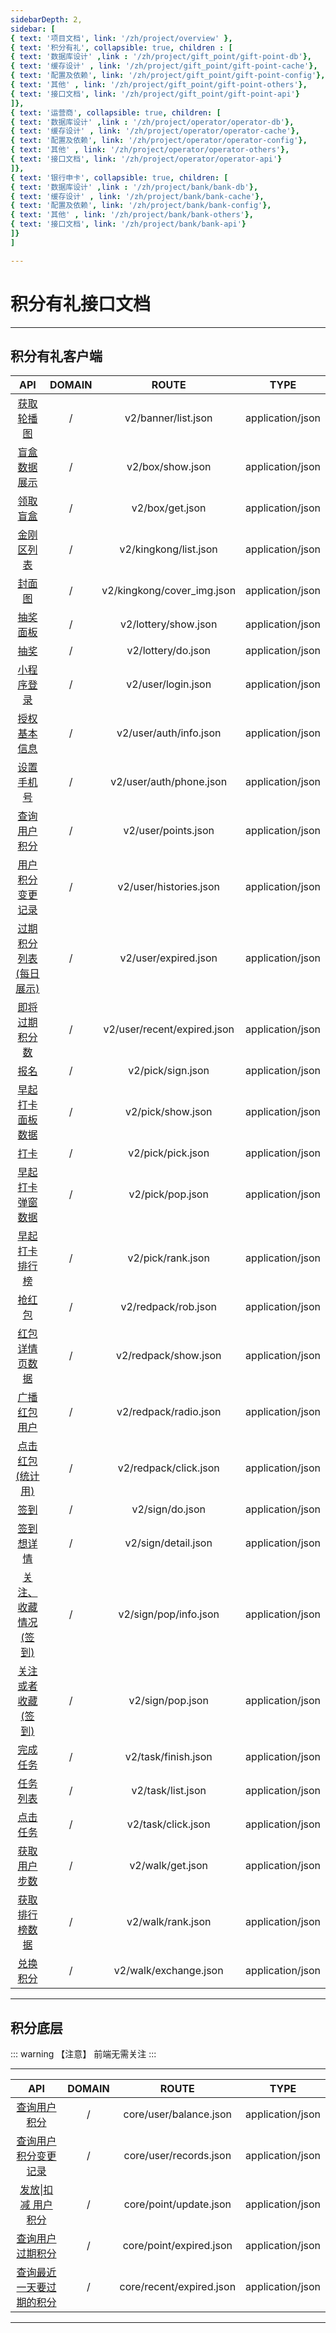 ```yaml
---
sidebarDepth: 2,
sidebar: [
{ text: '项目文档', link: '/zh/project/overview' },
{ text: '积分有礼', collapsible: true, children : [
{ text: '数据库设计' ,link : '/zh/project/gift_point/gift-point-db'},
{ text: '缓存设计' , link: '/zh/project/gift_point/gift-point-cache'},
{ text: '配置及依赖', link: '/zh/project/gift_point/gift-point-config'},
{ text: '其他' , link: '/zh/project/gift_point/gift-point-others'},
{ text: '接口文档', link: '/zh/project/gift_point/gift-point-api'}
]},
{ text: '运营商', collapsible: true, children: [
{ text: '数据库设计' ,link : '/zh/project/operator/operator-db'},
{ text: '缓存设计' , link: '/zh/project/operator/operator-cache'},
{ text: '配置及依赖', link: '/zh/project/operator/operator-config'},
{ text: '其他' , link: '/zh/project/operator/operator-others'},
{ text: '接口文档', link: '/zh/project/operator/operator-api'}
]},
{ text: '银行申卡', collapsible: true, children: [
{ text: '数据库设计' ,link : '/zh/project/bank/bank-db'},
{ text: '缓存设计' , link: '/zh/project/bank/bank-cache'},
{ text: '配置及依赖', link: '/zh/project/bank/bank-config'},
{ text: '其他' , link: '/zh/project/bank/bank-others'},
{ text: '接口文档', link: '/zh/project/bank/bank-api'}
]}
]

---
```


# 积分有礼接口文档

---

## 积分有礼客户端

|          API           | DOMAIN |            ROUTE            |       TYPE       |
| :--------------------: | :----: | :-------------------------: | :--------------: |
|       [获取轮播图](/zh/project/gift_point/api/banner.md)       |   /    |     v2/banner/list.json     | application/json |
|      [盲盒数据展示](/zh/project/gift_point/api/box-show.md)      |   /    |      v2/box/show.json       | application/json |
|        [领取盲盒](/zh/project/gift_point/api/box-get.md)        |   /    |       v2/box/get.json       | application/json |
|       [金刚区列表](/zh/project/gift_point/api/king-list.md)       |   /    |    v2/kingkong/list.json    | application/json |
|         [封面图](/zh/project/gift_point/api/king-img.md)         |   /    | v2/kingkong/cover_img.json  | application/json |
|        [抽奖面板](/zh/project/gift_point/api/lottery-board.md)        |   /    |    v2/lottery/show.json     | application/json |
|          [抽奖](/zh/project/gift_point/api/lottery-do.md)          |   /    |     v2/lottery/do.json      | application/json |
|       [小程序登录](/zh/project/gift_point/api/my-login.md)       |   /    |     v2/user/login.json      | application/json |
|      [授权基本信息](/zh/project/gift_point/api/my-auth-info.md)      |   /    |   v2/user/auth/info.json    | application/json |
|       [设置手机号](/zh/project/gift_point/api/my-auth-phone.md)       |   /    |   v2/user/auth/phone.json   | application/json |
|      [查询用户积分](/zh/project/gift_point/api/my-points.md)      |   /    |     v2/user/points.json     | application/json |
|    [用户积分变更记录](/zh/project/gift_point/api/my-points-record.md)    |   /    |   v2/user/histories.json    | application/json |
| [过期积分列表(每日展示)](/zh/project/gift_point/api/my-expired-list.md) |   /    |    v2/user/expired.json     | application/json |
|     [即将过期积分数](/zh/project/gift_point/api/my-expired-points.md)     |   /    | v2/user/recent/expired.json | application/json |
|          [报名](/zh/project/gift_point/api/pick-sign.md)          |   /    |      v2/pick/sign.json      | application/json |
|    [早起打卡面板数据](/zh/project/gift_point/api/pick-board.md)    |   /    |      v2/pick/show.json      | application/json |
|          [打卡](/zh/project/gift_point/api/pick-pick.md)          |   /    |      v2/pick/pick.json      | application/json |
|    [早起打卡弹窗数据](/zh/project/gift_point/api/pick-pop.md)    |   /    |      v2/pick/pop.json       | application/json |
|     [早起打卡排行榜](/zh/project/gift_point/api/pick-rank.md)     |   /    |      v2/pick/rank.json      | application/json |
|         [抢红包](/zh/project/gift_point/api/redpack-rob.md)         |   /    |     v2/redpack/rob.json     | application/json |
|     [红包详情页数据](/zh/project/gift_point/api/redpack-list.md)     |   /    |    v2/redpack/show.json     | application/json |
|      [广播红包用户](/zh/project/gift_point/api/redpack-radio.md)      |   /    |    v2/redpack/radio.json    | application/json |
|    [点击红包(统计用)](/zh/project/gift_point/api/redpack-click.md)    |   /    |    v2/redpack/click.json    | application/json |
|          [签到](/zh/project/gift_point/api/sign-sign.md)          |   /    |       v2/sign/do.json       | application/json |
|       [签到想详情](/zh/project/gift_point/api/sign-detail.md)       |   /    |     v2/sign/detail.json     | application/json |
|  [关注、收藏情况(签到)](/zh/project/gift_point/api/sign-pop-info.md)  |   /    |    v2/sign/pop/info.json    | application/json |
|   [关注或者收藏(签到)](/zh/project/gift_point/api/sign-pop.md)   |   /    |      v2/sign/pop.json       | application/json |
|        [完成任务](/zh/project/gift_point/api/task-do.md)        |   /    |     v2/task/finish.json     | application/json |
|        [任务列表](/zh/project/gift_point/api/task-list.md)        |   /    |      v2/task/list.json      | application/json |
|        [点击任务](/zh/project/gift_point/api/task-click.md)        |   /    |     v2/task/click.json      | application/json |
|      [获取用户步数](/zh/project/gift_point/api/walk-get.md)      |   /    |      v2/walk/get.json       | application/json |
|     [获取排行榜数据](/zh/project/gift_point/api/walk-rank.md)     |   /    |      v2/walk/rank.json      | application/json |
|        [兑换积分](/zh/project/gift_point/api/walk-exchange.md)        |   /    |    v2/walk/exchange.json    | application/json |


---


## 积分底层

::: warning 【注意】
前端无需关注
:::

---

|           API            | DOMAIN |          ROUTE           |       TYPE       |
| :----------------------: | :----: | :----------------------: | :--------------: |
|       [查询用户积分](/zh/project/gift_point/api/core-query-points.md)       |   /    |  core/user/balance.json  | application/json |
|   [查询用户积分变更记录](/zh/project/gift_point/api/core-records.md)   |   /    |  core/user/records.json  | application/json |
|   [发放\|扣减 用户积分](/zh/project/gift_point/api/core-update.md)    |   /    |  core/point/update.json  | application/json |
|     [查询用户过期积分](/zh/project/gift_point/api/core-expired.md)     |   /    | core/point/expired.json  | application/json |
| [查询最近一天要过期的积分](/zh/project/gift_point/api/core-recent-expired.md) |   /    | core/recent/expired.json | application/json |

---

